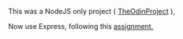 This was a NodeJS only project ( [TheOdinProject](https://www.theodinproject.com/lessons/nodejs-basic-informational-site) ),

 Now use Express, following this [assignment.](https://www.theodinproject.com/lessons/nodejs-introduction-to-express)

